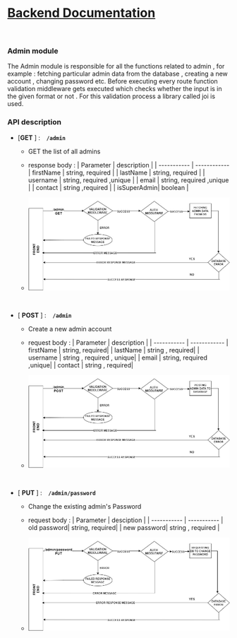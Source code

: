 # <u>Backend Documentation</u>
</br>

### Admin module
The Admin module is responsible for all the functions related to admin , for example : fetching particular admin data from the database , creating a new account , changing password etc. 
Before executing every route function validation middleware gets executed which checks whether the input is in the given format or not . For this validation process a library called joi is used. 
### API description
- [<b>GET</b> ] :<code> <b> /admin </b> </code>
    - GET the list of all admins
    - response body : 
        | Parameter   | description |
        | ----------- | ------------
        | firstName   | string, required |
        | lastName    | string, required |
        | username    | string, required ,unique |
        | email       | string, required ,unique |
        | contact     | string ,required |
        | isSuperAdmin| boolean |
  
    - ![diagram](images/basic.jpg)
    <br>

- [ <b>POST</b> ] :<code> <b> /admin </b> </code>
    - Create a new admin account

    - request body : 
        | Parameter   | description |
        | ----------- | ------------
        | firstName   | string, required|
        | lastName    | string , required|
        | username    | string , required , unique|
        | email       | string, required ,unique|
        | contact     | string , required|

    - ![diagram](images/postsuperadmin.jpg)
<br>

- [ <b>PUT</b> ] :<code> <b> /admin/password </b> </code>
    - Change the existing admin's Password
    - request body : 
        | Parameter   | desciption |
        | ----------- | -----------
        | old password| string, required|
        | new password| string , required |
           
        
    - ![diagram](images/passwordchange.jpg)